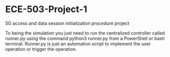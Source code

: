 # ECE-503-Project-1
5G access and data session initialization procedure project


To being the simulation you just need to run the centralized controller called runner.py using the command python3 runner.py from a PowerShell or bash terminal. Runner.py is just an automation script to implement the user operation or trigger the operation.